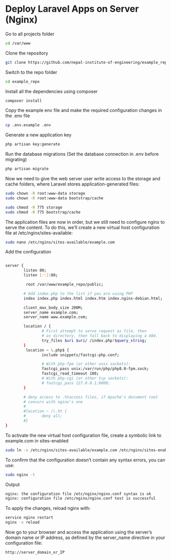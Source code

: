 
# Deploy Laravel Apps on Server (Nginx)  
Go to all projects folder
```bash
cd /var/www
```
Clone the repository
```bash
git clone https://github.com/nepal-institute-of-engineering/example_repo.git
```
Switch to the repo folder
```bash
cd example_repo
```
Install all the dependencies using composer
```bash
composer install
```
Copy the example env file and make the required configuration changes in the .env file
```bash
cp .env.example .env
```
Generate a new application key
```bash
php artisan key:generate
```

Run the database migrations (Set the database connection in .env before migrating)
```bash
php artisan migrate
```

Now we need to give the web server user write access to the storage and cache folders, where Laravel stores application-generated files:
```bash
sudo chown -R root:www-data storage
sudo chown -R root:www-data bootstrap/cache
```
```bash
sudo chmod -R 775 storage
sudo chmod -R 775 bootstrap/cache
```
The application files are now in order, but we still need to configure nginx to serve the content. To do this, we’ll create a new virtual host configuration file at /etc/nginx/sites-available:
```bash
sudo nano /etc/nginx/sites-available/example.com
```
Add the configuration
```bash

server {
        listen 80;
        listen [::]:80;

         root /var/www/example_repo/public;

        # Add index.php to the list if you are using PHP
        index index.php index.html index.htm index.nginx-debian.html;

        client_max_body_size 200M;
        server_name example.com;
        server_name www.example.com;

        location / {
                # First attempt to serve request as file, then
                # as directory, then fall back to displaying a 404.
                try_files $uri $uri/ /index.php?$query_string;
        }
         location ~ \.php$ {
                include snippets/fastcgi-php.conf;

                # With php-fpm (or other unix sockets):
                fastcgi_pass unix:/var/run/php/php8.0-fpm.sock;
                fastcgi_read_timeout 180;
                # With php-cgi (or other tcp sockets):
                # fastcgi_pass 127.0.0.1:9000;
        }

        # deny access to .htaccess files, if Apache's document root
        # concurs with nginx's one
        #
        #location ~ /\.ht {
        #       deny all;
        #}
}
```

To activate the new virtual host configuration file, create a symbolic link to example.com in sites-enabled
```bash
sudo ln -s /etc/nginx/sites-available/example.com /etc/nginx/sites-enabled/
```
To confirm that the configuration doesn’t contain any syntax errors, you can use:
```bash
sudo nginx -t
```
Output
```bash
nginx: the configuration file /etc/nginx/nginx.conf syntax is ok
nginx: configuration file /etc/nginx/nginx.conf test is successful
```
To apply the changes, reload nginx with:
```bash
service nginx restart
nginx -s reload
```
Now go to your browser and access the application using the server’s domain name or IP address, as defined by the server_name directive in your configuration file:
```bash
http://server_domain_or_IP
```
